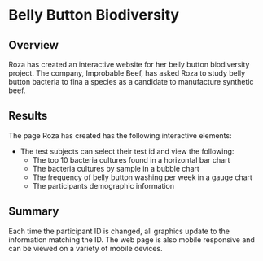 # Belly Button Biodiversity

## Overview
Roza has created an interactive website for her belly button biodiversity project. The company, Improbable Beef, has asked Roza to study belly button bacteria to fina a species as a candidate to manufacture synthetic beef. 

## Results
The page Roza has created has the following interactive elements:
- The test subjects can select their test id and view the following:
	- The top 10 bacteria cultures found in a horizontal bar chart
	- The bacteria cultures by sample in a bubble chart
	- The frequency of belly button washing per week in a gauge chart
	- The participants demographic information
	
## Summary
Each time the participant ID is changed, all graphics update to the information matching the ID. The web page is also mobile responsive and can be viewed on a variety of mobile devices.